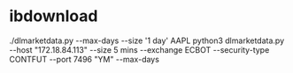 # ibdownload

./dlmarketdata.py --max-days --size '1 day' AAPL 
python3 dlmarketdata.py --host "172.18.84.113" --size 5 mins --exchange ECBOT --security-type CONTFUT --port 7496 "YM" --max-days
